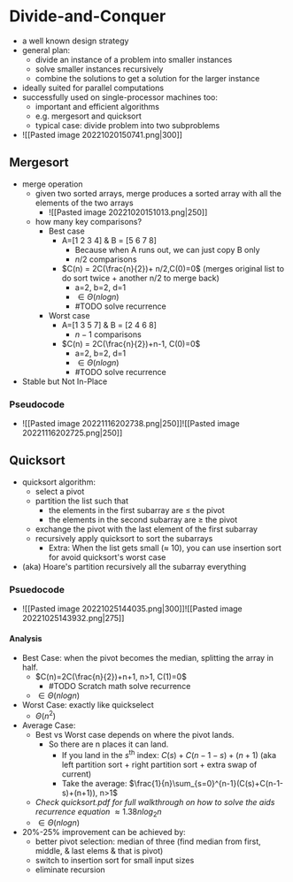 # Divide-and-Conquer
- a well known design strategy
- general plan:
	- divide an instance of a problem into smaller instances
	- solve smaller instances recursively
	- combine the solutions to get a solution for the larger instance
- ideally suited for parallel computations
- successfully used on single-processor machines too:
	- important and efficient algorithms
	- e.g. mergesort and quicksort
	- typical case: divide problem into two subproblems
- ![[Pasted image 20221020150741.png|300]]
## Mergesort
- merge operation
	- given two sorted arrays, merge produces a sorted array with all the elements of the two arrays
		- ![[Pasted image 20221020151013.png|250]]
	- how many key comparisons?
		- Best case
			- A=\[1 2 3 4] & B = \[5 6 7 8]
				- Because when A runs out, we can just copy B only
				- $n/2$ comparisons
			- $C(n) = 2C(\frac{n}{2})+ n/2,C(0)=0$ (merges original list to do sort twice + another n/2 to merge back)
				- a=2, b=2, d=1
				- $\in \Theta(nlogn)$
				- #TODO solve recurrence
		- Worst case
			- A=\[1 3 5 7] & B = \[2 4 6 8]
				- $n-1$ comparisons
			- $C(n) = 2C(\frac{n}{2})+n-1, C(0)=0$
				- a=2, b=2, d=1
				- $\in \Theta(nlogn)$
				- #TODO solve recurrence
- Stable but Not In-Place
### Pseudocode
- ![[Pasted image 20221116202738.png|250]]![[Pasted image 20221116202725.png|250]]
## Quicksort
- quicksort algorithm:
	- select a pivot
	- partition the list such that 
		- the elements in the first subarray are $\leq$ the pivot
		- the elements in the second subarray are $\geq$ the pivot
	- exchange the pivot with the last element of the first subarray
	- recursively apply quicksort to sort the subarrays
		- Extra: When the list gets small ($\approx$ 10), you can use insertion sort for avoid quicksort's worst case
- (aka) Hoare's partition recursively all the subarray everything
### Psuedocode
- ![[Pasted image 20221025144035.png|300]]![[Pasted image 20221025143932.png|275]]
#### Analysis
- Best Case: when the pivot becomes the median, splitting the array in half.
	- $C(n)=2C(\frac{n}{2})+n+1, n>1, C(1)=0$
		- #TODO Scratch math solve recurrence
	- $\in \Theta(nlogn)$
- Worst Case: exactly like quickselect
	- $\Theta(n^2)$
- Average Case:
	- Best vs Worst case depends on where the pivot lands.
		- So there are n places it can land.
			- If you land in the $s^\text{th}$ index: $C(s)+C(n-1-s)+(n+1)$ (aka left partition sort + right partition sort + extra swap of current)
			- Take the average: $\frac{1}{n}\sum_{s=0}^{n-1}(C(s)+C(n-1-s)+(n+1)), n>1$
	- *Check quicksort.pdf for full walkthrough on how to solve the aids recurrence equation* $\approx 1.38nlog_2n$
	- $\in \Theta(nlogn)$
- 20%-25% improvement can be achieved by:
	- better pivot selection: median of three (find median from first, middle, & last elems & that is pivot)
	- switch to insertion sort for small input sizes
	- eliminate recursion